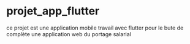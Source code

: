 # projet_app_flutter
ce projet est une application mobile travail avec flutter pour le bute de complète une application web du portage salarial 
